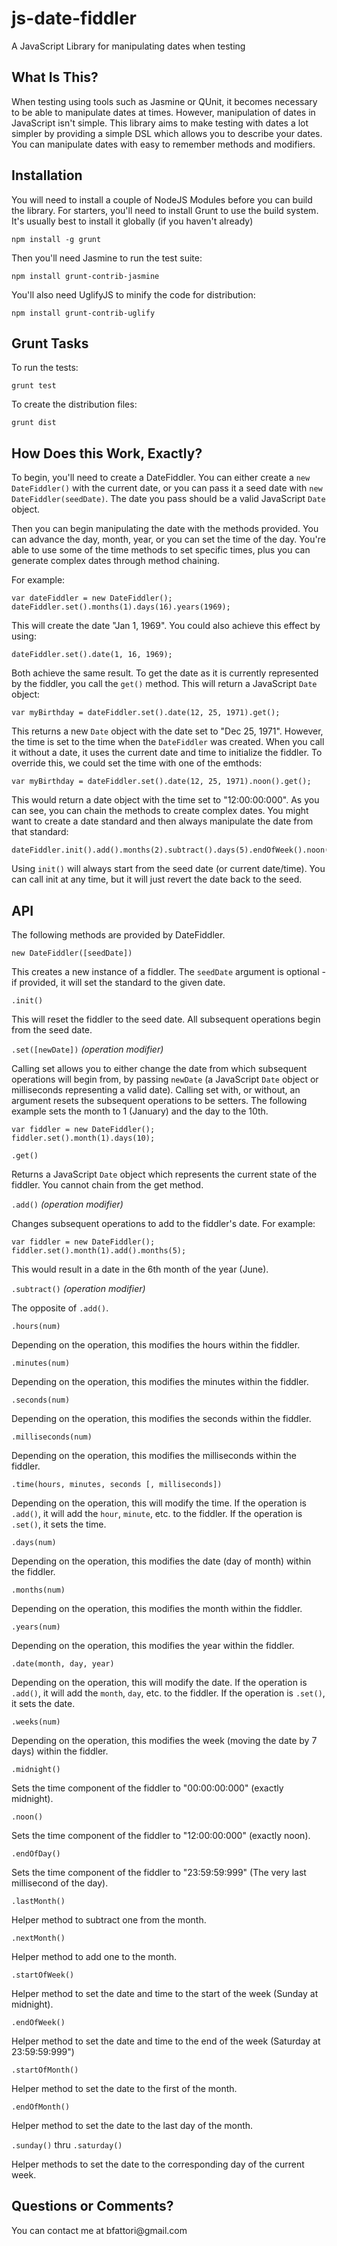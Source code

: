 js-date-fiddler
===============

A JavaScript Library for manipulating dates when testing

## What Is This?
When testing using tools such as Jasmine or QUnit, it becomes necessary to be able to
manipulate dates at times.  However, manipulation of dates in JavaScript isn't simple.
This library aims to make testing with dates a lot simpler by providing a simple DSL
which allows you to describe your dates.  You can manipulate dates with easy to
remember methods and modifiers.

## Installation
You will need to install a couple of NodeJS Modules before you can build the library.
For starters, you'll need to install Grunt to use the build system.  It's usually best
to install it globally (if you haven't already)

`npm install -g grunt`

Then you'll need Jasmine to run the test suite:

`npm install grunt-contrib-jasmine`

You'll also need UglifyJS to minify the code for distribution:

`npm install grunt-contrib-uglify`

## Grunt Tasks
To run the tests:

`grunt test`

To create the distribution files:

`grunt dist`

## How Does this Work, Exactly?
To begin, you'll need to create a DateFiddler.  You can either create a `new DateFiddler()` with the
current date, or you can pass it a seed date with `new DateFiddler(seedDate)`.  The date you pass should be a
valid JavaScript `Date` object.

Then you can begin manipulating the date with the methods provided.  You can advance the day, month, year,
or you can set the time of the day.  You're able to use some of the time methods to set specific times,
plus you can generate complex dates through method chaining.

For example:

    var dateFiddler = new DateFiddler();
    dateFiddler.set().months(1).days(16).years(1969);

This will create the date "Jan 1, 1969".  You could also achieve this effect by using:

    dateFiddler.set().date(1, 16, 1969);

Both achieve the same result.  To get the date as it is currently represented by the fiddler, you call
the `get()` method.  This will return a JavaScript `Date` object:

    var myBirthday = dateFiddler.set().date(12, 25, 1971).get();

This returns a new `Date` object with the date set to "Dec 25, 1971".  However, the time is set to the
time when the `DateFiddler` was created.  When you call it without a date, it uses the current date and
time to initialize the fiddler.  To override this, we could set the time with one of the emthods:

    var myBirthday = dateFiddler.set().date(12, 25, 1971).noon().get();

This would return a date object with the time set to "12:00:00:000".  As you can see, you can chain
the methods to create complex dates.  You might want to create a date standard and then always manipulate
the date from that standard:

    dateFiddler.init().add().months(2).subtract().days(5).endOfWeek().noon();

Using `init()` will always start from the seed date (or current date/time).  You can call init at
any time, but it will just revert the date back to the seed.

## API

The following methods are provided by DateFiddler.

`new DateFiddler([seedDate])`

This creates a new instance of a fiddler.  The `seedDate` argument is optional - if provided, it will
set the standard to the given date.

`.init()`

This will reset the fiddler to the seed date.  All subsequent operations begin from the seed date.

`.set([newDate])` _(operation modifier)_

Calling set allows you to either change the date from which subsequent operations will begin from, by
passing `newDate` (a JavaScript `Date` object or milliseconds representing a valid date).  Calling set
with, or without, an argument resets the subsequent operations to be setters.  The following example
sets the month to 1 (January) and the day to the 10th.

    var fiddler = new DateFiddler();
    fiddler.set().month(1).days(10);

`.get()`

Returns a JavaScript `Date` object which represents the current state of the fiddler.  You cannot
chain from the get method.

`.add()` _(operation modifier)_

Changes subsequent operations to add to the fiddler's date.  For example:

    var fiddler = new DateFiddler();
    fiddler.set().month(1).add().months(5);

This would result in a date in the 6th month of the year (June).

`.subtract()` _(operation modifier)_

The opposite of `.add()`.

`.hours(num)`

Depending on the operation, this modifies the hours within the fiddler.

`.minutes(num)`

Depending on the operation, this modifies the minutes within the fiddler.

`.seconds(num)`

Depending on the operation, this modifies the seconds within the fiddler.

`.milliseconds(num)`

Depending on the operation, this modifies the milliseconds within the fiddler.

`.time(hours, minutes, seconds [, milliseconds])`

Depending on the operation, this will modify the time.  If the operation is `.add()`, it will
add the `hour`, `minute`, etc. to the fiddler.  If the operation is `.set()`, it sets the time.

`.days(num)`

Depending on the operation, this modifies the date (day of month) within the fiddler.

`.months(num)`

Depending on the operation, this modifies the month within the fiddler.

`.years(num)`

Depending on the operation, this modifies the year within the fiddler.

`.date(month, day, year)`

Depending on the operation, this will modify the date.  If the operation is `.add()`, it will
add the `month`, `day`, etc. to the fiddler.  If the operation is `.set()`, it sets the date.

`.weeks(num)`

Depending on the operation, this modifies the week (moving the date by 7 days) within the fiddler.

`.midnight()`

Sets the time component of the fiddler to "00:00:00:000" (exactly midnight).

`.noon()`

Sets the time component of the fiddler to "12:00:00:000" (exactly noon).

`.endOfDay()`

Sets the time component of the fiddler to "23:59:59:999" (The very last millisecond of the day).

`.lastMonth()`

Helper method to subtract one from the month.

`.nextMonth()`

Helper method to add one to the month.

`.startOfWeek()`

Helper method to set the date and time to the start of the week (Sunday at midnight).

`.endOfWeek()`

Helper method to set the date and time to the end of the week (Saturday at 23:59:59:999")

`.startOfMonth()`

Helper method to set the date to the first of the month.

`.endOfMonth()`

Helper method to set the date to the last day of the month.

`.sunday()` thru `.saturday()`

Helper methods to set the date to the corresponding day of the current week.


## Questions or Comments?

You can contact me at &#98;f&#97;&#116;&#116;o&#114;&#105;&#64;&#103;m&#97;&#105;&#108;&#46;&#99;o&#109;

